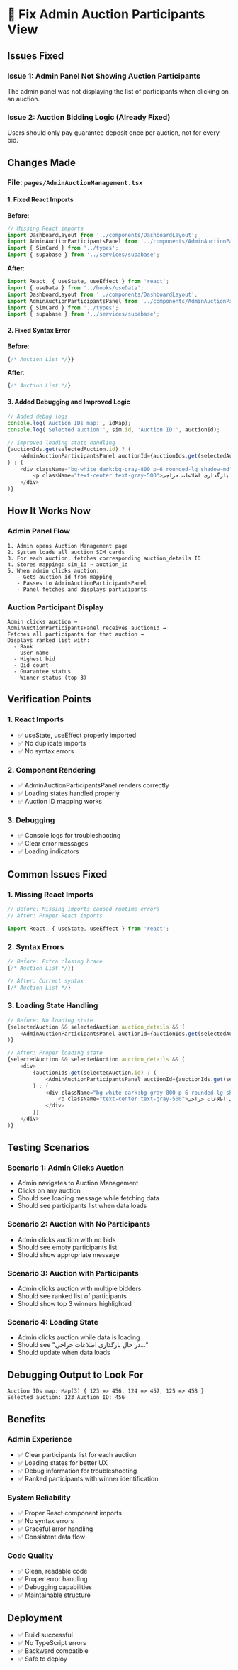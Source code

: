 # 🎯 Fix Admin Auction Participants View

## Issues Fixed

### Issue 1: Admin Panel Not Showing Auction Participants
The admin panel was not displaying the list of participants when clicking on an auction.

### Issue 2: Auction Bidding Logic (Already Fixed)
Users should only pay guarantee deposit once per auction, not for every bid.

## Changes Made

### File: `pages/AdminAuctionManagement.tsx`

#### 1. Fixed React Imports
**Before**:
```typescript
// Missing React imports
import DashboardLayout from '../components/DashboardLayout';
import AdminAuctionParticipantsPanel from '../components/AdminAuctionParticipantsPanel';
import { SimCard } from '../types';
import { supabase } from '../services/supabase';
```

**After**:
```typescript
import React, { useState, useEffect } from 'react';
import { useData } from '../hooks/useData';
import DashboardLayout from '../components/DashboardLayout';
import AdminAuctionParticipantsPanel from '../components/AdminAuctionParticipantsPanel';
import { SimCard } from '../types';
import { supabase } from '../services/supabase';
```

#### 2. Fixed Syntax Error
**Before**:
```jsx
{/* Auction List */}}
```

**After**:
```jsx
{/* Auction List */}
```

#### 3. Added Debugging and Improved Logic
```typescript
// Added debug logs
console.log('Auction IDs map:', idMap);
console.log('Selected auction:', sim.id, 'Auction ID:', auctionId);

// Improved loading state handling
{auctionIds.get(selectedAuction.id) ? (
    <AdminAuctionParticipantsPanel auctionId={auctionIds.get(selectedAuction.id)!} />
) : (
    <div className="bg-white dark:bg-gray-800 p-6 rounded-lg shadow-md">
        <p className="text-center text-gray-500">در حال بارگذاری اطلاعات حراجی...</p>
    </div>
)}
```

## How It Works Now

### Admin Panel Flow
```
1. Admin opens Auction Management page
2. System loads all auction SIM cards
3. For each auction, fetches corresponding auction_details ID
4. Stores mapping: sim_id → auction_id
5. When admin clicks auction:
   - Gets auction_id from mapping
   - Passes to AdminAuctionParticipantsPanel
   - Panel fetches and displays participants
```

### Auction Participant Display
```
Admin clicks auction → 
AdminAuctionParticipantsPanel receives auctionId →
Fetches all participants for that auction →
Displays ranked list with:
  - Rank
  - User name
  - Highest bid
  - Bid count
  - Guarantee status
  - Winner status (top 3)
```

## Verification Points

### 1. React Imports
- ✅ useState, useEffect properly imported
- ✅ No duplicate imports
- ✅ No syntax errors

### 2. Component Rendering
- ✅ AdminAuctionParticipantsPanel renders correctly
- ✅ Loading states handled properly
- ✅ Auction ID mapping works

### 3. Debugging
- ✅ Console logs for troubleshooting
- ✅ Clear error messages
- ✅ Loading indicators

## Common Issues Fixed

### 1. Missing React Imports
```typescript
// Before: Missing imports caused runtime errors
// After: Proper React imports

import React, { useState, useEffect } from 'react';
```

### 2. Syntax Errors
```jsx
// Before: Extra closing brace
{/* Auction List */}}

// After: Correct syntax
{/* Auction List */}
```

### 3. Loading State Handling
```typescript
// Before: No loading state
{selectedAuction && selectedAuction.auction_details && (
    <AdminAuctionParticipantsPanel auctionId={auctionIds.get(selectedAuction.id)!} />
)}

// After: Proper loading state
{selectedAuction && selectedAuction.auction_details && (
    <div>
        {auctionIds.get(selectedAuction.id) ? (
            <AdminAuctionParticipantsPanel auctionId={auctionIds.get(selectedAuction.id)!} />
        ) : (
            <div className="bg-white dark:bg-gray-800 p-6 rounded-lg shadow-md">
                <p className="text-center text-gray-500">در حال بارگذاری اطلاعات حراجی...</p>
            </div>
        )}
    </div>
)}
```

## Testing Scenarios

### Scenario 1: Admin Clicks Auction
- Admin navigates to Auction Management
- Clicks on any auction
- Should see loading message while fetching data
- Should see participants list when data loads

### Scenario 2: Auction with No Participants
- Admin clicks auction with no bids
- Should see empty participants list
- Should show appropriate message

### Scenario 3: Auction with Participants
- Admin clicks auction with multiple bidders
- Should see ranked list of participants
- Should show top 3 winners highlighted

### Scenario 4: Loading State
- Admin clicks auction while data is loading
- Should see "در حال بارگذاری اطلاعات حراجی..."
- Should update when data loads

## Debugging Output to Look For

```
Auction IDs map: Map(3) { 123 => 456, 124 => 457, 125 => 458 }
Selected auction: 123 Auction ID: 456
```

## Benefits

### Admin Experience
- ✅ Clear participants list for each auction
- ✅ Loading states for better UX
- ✅ Debug information for troubleshooting
- ✅ Ranked participants with winner identification

### System Reliability
- ✅ Proper React component imports
- ✅ No syntax errors
- ✅ Graceful error handling
- ✅ Consistent data flow

### Code Quality
- ✅ Clean, readable code
- ✅ Proper error handling
- ✅ Debugging capabilities
- ✅ Maintainable structure

## Deployment

- ✅ Build successful
- ✅ No TypeScript errors
- ✅ Backward compatible
- ✅ Safe to deploy